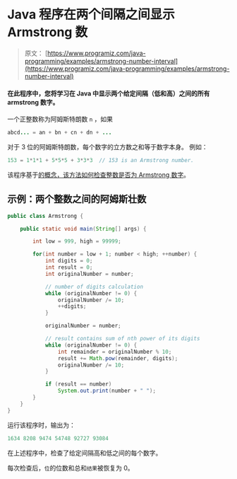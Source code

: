 # Java 程序在两个间隔之间显示 Armstrong 数

> 原文： [https://www.programiz.com/java-programming/examples/armstrong-number-interval](https://www.programiz.com/java-programming/examples/armstrong-number-interval)

#### 在此程序中，您将学习在 Java 中显示两个给定间隔（低和高）之间的所有 armstrong 数字。

一个正整数称为阿姆斯特朗数 `n` ，如果

```java
abcd... = an + bn + cn + dn + ...
```

对于 3 位的阿姆斯特朗数，每个数字的立方数之和等于数字本身。 例如：

```java
153 = 1*1*1 + 5*5*5 + 3*3*3  // 153 is an Armstrong number.

```

该程序基于[的概念，该方法如何检查整数是否为 Armstrong 数字](/java-programming/examples/armstrong-number "Check Armstrong Number in Kotlin")。

## 示例：两个整数之间的阿姆斯壮数

```java
public class Armstrong {

    public static void main(String[] args) {

        int low = 999, high = 99999;

        for(int number = low + 1; number < high; ++number) {
            int digits = 0;
            int result = 0;
            int originalNumber = number;

            // number of digits calculation
            while (originalNumber != 0) {
                originalNumber /= 10;
                ++digits;
            }

            originalNumber = number;

            // result contains sum of nth power of its digits
            while (originalNumber != 0) {
                int remainder = originalNumber % 10;
                result += Math.pow(remainder, digits);
                originalNumber /= 10;
            }

            if (result == number)
                System.out.print(number + " ");
        }
    }
}
```

运行该程序时，输出为：

```java
1634 8208 9474 54748 92727 93084 
```

在上述程序中，检查了给定间隔高和低之间的每个数字。

每次检查后，`位`的位数和总和`结果`被恢复为 0。